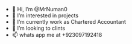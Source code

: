 - 👋 Hi, I’m @MrNuman0
- 👀 I’m interested in projects 
- 🌱 I’m currently work as Chartered Accountant
- 💞️ I’m looking to clints
- 📫 whats app me at +923097192418

<!---
MrNuman0/MrNuman0 is a ✨ special ✨ repository because its `README.md` (this file) appears on your GitHub profile.
You can click the Preview link to take a look at your changes.
--->
